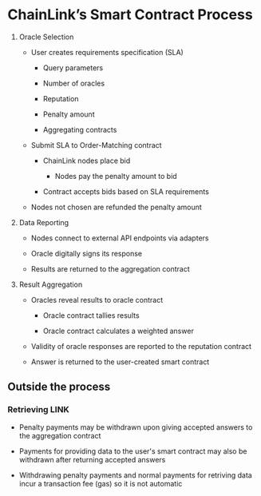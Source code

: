 # ChainLink’s Smart Contract Process

1.	Oracle Selection

    *	User creates requirements specification (SLA)

        * Query parameters

        * Number of oracles
        
        * Reputation
        
        * Penalty amount

        * Aggregating contracts

    *	Submit SLA to Order-Matching contract

        * ChainLink nodes place bid

            *	Nodes pay the penalty amount to bid

        * Contract accepts bids based on SLA requirements

    *	Nodes not chosen are refunded the penalty amount

2.	Data Reporting

    *	Nodes connect to external API endpoints via adapters

    *	Oracle digitally signs its response

    *	Results are returned to the aggregation contract

3.	Result Aggregation

    *	Oracles reveal results to oracle contract

        * Oracle contract tallies results

        * Oracle contract calculates a weighted answer

    *	Validity of oracle responses are reported to the reputation contract

    *	Answer is returned to the user-created smart contract

## Outside the process

### Retrieving LINK

* Penalty payments may be withdrawn upon giving accepted answers to the aggregation contract

* Payments for providing data to the user's smart contract may also be withdrawn after returning accepted answers

* Withdrawing penalty payments and normal payments for retriving data incur a transaction fee (gas) so it is not automatic
